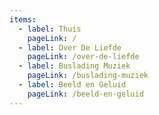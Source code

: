```yaml
---
items:
  - label: Thuis
    pageLink: /
  - label: Over De Liefde
    pageLink: /over-de-liefde
  - label: Buslading Muziek
    pageLink: /buslading-muziek
  - label: Beeld en Geluid
    pageLink: /beeld-en-geluid
---
```

